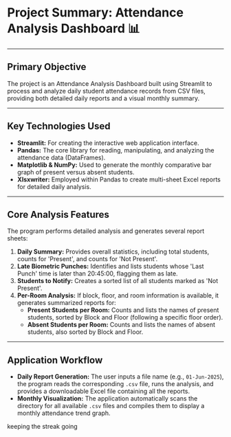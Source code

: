 <h1>Project Summary: Attendance Analysis Dashboard 📊</h1>

<hr>

<h2>Primary Objective</h2>
<p>The project is an Attendance Analysis Dashboard built using Streamlit to process and analyze daily student attendance records from CSV files, providing both detailed daily reports and a visual monthly summary.</p>

<hr>

<h2>Key Technologies Used</h2>
<ul>
<li><strong>Streamlit:</strong> For creating the interactive web application interface.</li>
<li><strong>Pandas:</strong> The core library for reading, manipulating, and analyzing the attendance data (DataFrames).</li>
<li><strong>Matplotlib & NumPy:</strong> Used to generate the monthly comparative bar graph of present versus absent students.</li>
<li><strong>Xlsxwriter:</strong> Employed within Pandas to create multi-sheet Excel reports for detailed daily analysis.</li>
</ul>

<hr>

<h2>Core Analysis Features</h2>
<p>The program performs detailed analysis and generates several report sheets:</p>
<ol>
<li><strong>Daily Summary:</strong> Provides overall statistics, including total students, counts for 'Present', and counts for 'Not Present'.</li>
<li><strong>Late Biometric Punches:</strong> Identifies and lists students whose 'Last Punch' time is later than 20:45:00, flagging them as late.</li>
<li><strong>Students to Notify:</strong> Creates a sorted list of all students marked as 'Not Present'.</li>
<li><strong>Per-Room Analysis:</strong> If block, floor, and room information is available, it generates summarized reports for:
<ul>
<li><strong>Present Students per Room:</strong> Counts and lists the names of present students, sorted by Block and Floor (following a specific floor order).</li>
<li><strong>Absent Students per Room:</strong> Counts and lists the names of absent students, also sorted by Block and Floor.</li>
</ul>
</li>
</ol>

<hr>

<h2>Application Workflow</h2>
<ul>
<li><strong>Daily Report Generation:</strong> The user inputs a file name (e.g., <code>01-Jun-2025</code>), the program reads the corresponding <code>.csv</code> file, runs the analysis, and provides a downloadable Excel file containing all the reports.</li>
<li><strong>Monthly Visualization:</strong> The application automatically scans the directory for all available <code>.csv</code> files and compiles them to display a monthly attendance trend graph.</li>
</ul>
keeping the streak going
